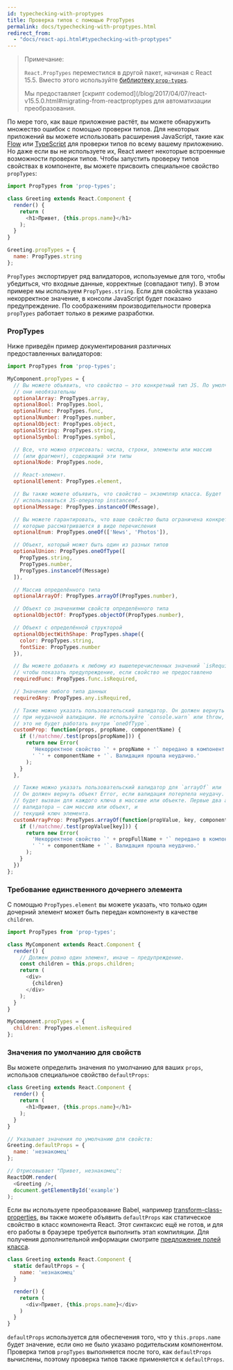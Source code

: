 ```yaml
---
id: typechecking-with-proptypes
title: Проверка типов с помощью PropTypes
permalink: docs/typechecking-with-proptypes.html
redirect_from:
  - "docs/react-api.html#typechecking-with-proptypes"
---
```


> Примечание:
>
> `React.PropTypes` переместился в другой пакет, начиная с React 15.5. Вместо этого используйте [библиотеку `prop-types`](https://www.npmjs.com/package/prop-types).
>
> Мы предоставляет [скрипт codemod](/blog/2017/04/07/react-v15.5.0.html#migrating-from-reactproptypes для автоматизации преобразования.

По мере того, как ваше приложение растёт, вы можете обнаружить множество ошибок с помощью проверки типов. Для некоторых приложений вы можете использовать расширения JavaScript, такие как [Flow](https://flow.org/) или [TypeScript](https://www.typescriptlang.org/) для проверки типов по всему вашему приложению. Но даже если вы не используете их, React имеет некоторые встроенные возможности проверки типов. Чтобы запустить проверку типов свойствах в компоненте, вы можете присвоить специальное свойство `propTypes`:

```javascript
import PropTypes from 'prop-types';

class Greeting extends React.Component {
  render() {
    return (
      <h1>Привет, {this.props.name}</h1>
    );
  }
}

Greeting.propTypes = {
  name: PropTypes.string
};
```

`PropTypes` экспортирует ряд валидаторов, используемые для того, чтобы убедиться, что входные данные, корректные (совпадают типу). В этом примере мы используем `PropTypes.string`. Если для свойства указано некорректное значение, в консоли JavaScript будет показано предупреждение. По соображениям производительности проверка `propTypes` работает только в режиме разработки.

### PropTypes

Ниже приведён пример документирования различных предоставленных валидаторов:

```javascript
import PropTypes from 'prop-types';

MyComponent.propTypes = {
  // Вы можете объявить, что свойство — это конкретный тип JS. По умолчанию все
  // они необязательны
  optionalArray: PropTypes.array,
  optionalBool: PropTypes.bool,
  optionalFunc: PropTypes.func,
  optionalNumber: PropTypes.number,
  optionalObject: PropTypes.object,
  optionalString: PropTypes.string,
  optionalSymbol: PropTypes.symbol,

  // Все, что можно отрисовать: числа, строки, элементы или массив
  // (или фрагмент), содержащий эти типы
  optionalNode: PropTypes.node,

  // React-элемент.
  optionalElement: PropTypes.element,

  // Вы также можете объявить, что свойство — экземпляр класса. Будет
  // использоваться JS-оператор instanceof.
  optionalMessage: PropTypes.instanceOf(Message),

  // Вы можете гарантировать, что ваше свойство была ограничена конкретными значениями,
  // которые рассматриваются в виде перечисления
  optionalEnum: PropTypes.oneOf(['News', 'Photos']),

  // Объект, который может быть один из разных типов
  optionalUnion: PropTypes.oneOfType([
    PropTypes.string,
    PropTypes.number,
    PropTypes.instanceOf(Message)
  ]),

  // Массив определённого типа
  optionalArrayOf: PropTypes.arrayOf(PropTypes.number),

  // Объект со значениями свойств определённого типа
  optionalObjectOf: PropTypes.objectOf(PropTypes.number),

  // Объект с определённой структорой
  optionalObjectWithShape: PropTypes.shape({
    color: PropTypes.string,
    fontSize: PropTypes.number
  }),

  // Вы можете добавить к любому из вышеперечисленных значений `isRequired`
  // чтобы показать предупреждение, если свойство не предоставлено
  requiredFunc: PropTypes.func.isRequired,

  // Значение любого типа данных
  requiredAny: PropTypes.any.isRequired,

  // Также можно указать пользовательский валидатор. Он должен вернуть объект Error
  // при неудачной валидации. Не используйте `console.warn` или throw, поскольку
  // это не будет работать внутри `oneOfType`.
  customProp: function(props, propName, componentName) {
    if (!/matchme/.test(props[propName])) {
      return new Error(
        'Некорректное свойство `' + propName + '` передано в компонент' +
        ' `' + componentName + '`. Валидация прошла неудачно.'
      );
    }
  },

  // Также можно указать пользовательский валидатор для `arrayOf` или `objectOf`.
  // Он должен вернуть объект Error, если валидация потерпела неудачу. Валидатор
  // будет вызван для каждого ключа в массиве или объекте. Первые два аргумента
  // валидатора — сам массив или объект, и
  // текущий ключ элемента.
  customArrayProp: PropTypes.arrayOf(function(propValue, key, componentName, location, propFullName) {
    if (!/matchme/.test(propValue[key])) {
      return new Error(
        'Некорректное свойство `' + propFullName + '` передано в компонент' +
        ' `' + componentName + '`. Валидация прошла неудачно.'
      );
    }
  })
};
```

### Требование единственного дочернего элемента

С помощью `PropTypes.element` вы можете указать, что только один дочерний элемент может быть передан компоненту в качестве `children`.

```javascript
import PropTypes from 'prop-types';

class MyComponent extends React.Component {
  render() {
    // Должен ровно один элемент, иначе — предупреждение.
    const children = this.props.children;
    return (
      <div>
        {children}
      </div>
    );
  }
}

MyComponent.propTypes = {
  children: PropTypes.element.isRequired
};
```

### Значения по умолчанию для свойств

Вы можете определить значения по умолчанию для ваших `props`, использов специальное свойство `defaultProps`:

```javascript
class Greeting extends React.Component {
  render() {
    return (
      <h1>Привет, {this.props.name}</h1>
    );
  }
}

// Указывает значения по умолчанию для свойств:
Greeting.defaultProps = {
  name: 'незнакомец'
};

// Отрисовывает "Привет, незнакомец":
ReactDOM.render(
  <Greeting />,
  document.getElementById('example')
);
```

Если вы используете преобразование Babel, например [transform-class-properties](https://babeljs.io/docs/plugins/transform-class-properties/), вы также можете объявить `defaultProps` как статическое свойство в класс компонента React. Этот синтаксис ещё не готов, и для его работы в браузере требуется выполнить этап компиляции. Для получения дополнительной информации смотрите [предложение полей класса](https://github.com/tc39/proposal-class-fields).

```javascript
class Greeting extends React.Component {
  static defaultProps = {
    name: 'незнакомец'
  }

  render() {
    return (
      <div>Привет, {this.props.name}</div>
    )
  }
}
```

`defaultProps` используется для обеспечения того, что у `this.props.name` будет значение, если оно не было указано родительским компонентом. Проверка типов `propTypes` выполняется после того, как `defaultProps` вычислены, поэтому проверка типов также применяется к `defaultProps`.
